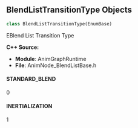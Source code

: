## BlendListTransitionType Objects

```python
class BlendListTransitionType(EnumBase)
```

EBlend List Transition Type

**C++ Source:**

- **Module**: AnimGraphRuntime
- **File**: AnimNode_BlendListBase.h

<a id="unreal.BlendListTransitionType.STANDARD_BLEND"></a>

#### STANDARD_BLEND

0

<a id="unreal.BlendListTransitionType.INERTIALIZATION"></a>

#### INERTIALIZATION

1

<a id="unreal.AnimFunctionCallSite"></a>